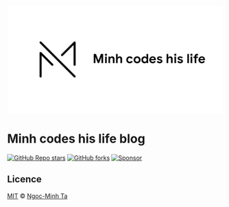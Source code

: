 ![tailwind-nextjs-banner](/public/static/images/twitter-card.png)

# Minh codes his life blog

[![GitHub Repo stars](https://img.shields.io/github/stars/timlrx/tailwind-nextjs-starter-blog?style=social)](https://GitHub.com/ngocminhta/minhcodeshislife/stargazers/)
[![GitHub forks](https://img.shields.io/github/forks/timlrx/tailwind-nextjs-starter-blog?style=social)](https://GitHub.com/ngocminhta/minhcodeshislife/network/)
[![Sponsor](https://img.shields.io/static/v1?label=Sponsor&message=%E2%9D%A4&logo=GitHub&link=https://github.com/sponsors/ngocminhta)](https://github.com/sponsors/ngocminhta)

## Licence

[MIT](https://github.com/ngocminhta/minhcodeshislife/blob/main/LICENSE) © [Ngoc-Minh Ta](https://ngocminta.github.io/)
